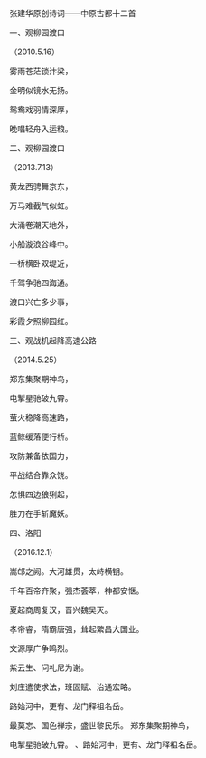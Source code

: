 张建华原创诗词——中原古都十二首

一、观柳园渡口

（2010.5.16）

雾雨苍茫锁汴梁，

金明似镜水无扬。

鸳鸯戏羽情深厚，

晚唱轻舟入运粮。

二、观柳园渡口

（2013.7.13）

黄龙西骋舞京东，

万马难截气似虹。

大涌卷潮天地外，

小船漩浪谷峰中。

一桥横卧双堤近，

千驾争驰四海通。

渡口兴亡多少事，

彩霞夕照柳园红。

三、观战机起降高速公路

（2014.5.25）

郑东集聚期神鸟，

电掣星驰破九霄。

萤火稳降高速路，

蓝鲸缓落便行桥。

攻防兼备依国力，

平战结合靠众饶。

怎惧四边狼猁起，

胜刀在手斩魔妖。

四、洛阳

（2016.12.1）

嵩邙之阙。大河雄贯，太峙横钥。

千年百帝齐聚，强杰荟萃，神都安惬。

夏起商周复汉，晋兴魏吴灭。

孝帝睿，隋霸唐强，耸起繁昌大国业。

文源厚广争鸣烈。

紫云生、问礼尼为谢。

刘庄遣使求法，班固赋、治通宏略。

路始河中，更有、龙门释祖名岳。

最莫忘、国色禅宗，盛世黎民乐。
郑东集聚期神鸟，

电掣星驰破九霄。
、路始河中，更有、龙门释祖名岳。



